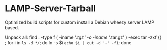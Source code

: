 LAMP-Server-Tarball
===================

Optimized build scripts for custom install a Debian wheezy server LAMP based.

Unpack all:
  find . -type f \( -iname '*.tgz' -o -iname '*.tar.gz' \) -exec tar -zxf {} \;
  for i in `ls -d */`; do ln -s $i `echo $i | cut -d '-' -f1`; done
